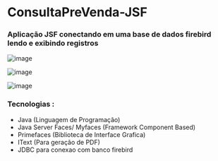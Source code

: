 # ConsultaPreVenda-JSF
### Aplicação JSF conectando em uma base de dados firebird lendo e exibindo registros


![image](https://github.com/user-attachments/assets/7f49f42e-c2b3-45f5-8e45-7ff6430891df)


![image](https://github.com/user-attachments/assets/3904b6f5-e107-45f0-9a32-3064afd50bee)


![image](https://github.com/user-attachments/assets/f0438db6-5f16-4b19-aeca-9c51e0060227)



### Tecnologias :
  - Java (Linguagem de Programação)
  - Java Server Faces/ Myfaces (Framework Component Based)
  - Primefaces (Biblioteca de Interface Grafica)
  - IText (Para geração de PDF)
  - JDBC para conexao com banco firebird
